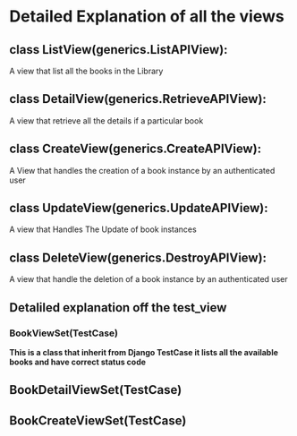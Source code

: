 # Detailed Explanation of all the views
 

## class ListView(generics.ListAPIView):
A view that list all the books in the Library
  
   
## class DetailView(generics.RetrieveAPIView):
A  view that retrieve all  the details if a particular book

    
## class CreateView(generics.CreateAPIView):

A View that handles the creation of a book instance by an authenticated user



## class UpdateView(generics.UpdateAPIView):
A view that Handles The Update of book instances


## class DeleteView(generics.DestroyAPIView):
A view that handle the deletion of a book instance
by an authenticated user


## Detaliled explanation off the test_view

### BookViewSet(TestCase)
**This is a class that inherit from Django TestCase it lists all the available books and have correct status code**

##  BookDetailViewSet(TestCase)


## BookCreateViewSet(TestCase)